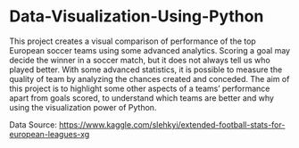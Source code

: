 # Data-Visualization-Using-Python

This project creates a visual comparison of performance of the top European soccer teams using some advanced analytics. Scoring a goal may decide the winner in a soccer match, but it does not always tell us who played better. With some advanced statistics, it is possible to measure the quality of team by analyzing the chances created and conceded. The aim of this project is to highlight some other aspects of a teams’ performance apart from goals scored, to understand which teams are better and why using the visualization power of Python.

Data Source: https://www.kaggle.com/slehkyi/extended-football-stats-for-european-leagues-xg
